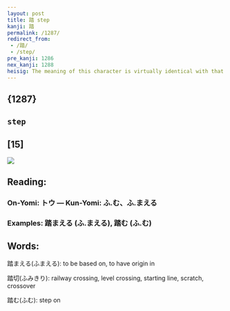 ```yaml
---
layout: post
title: 踏 step
kanji: 踏
permalink: /1287/
redirect_from:
 - /踏/
 - /step/
pre_kanji: 1286
nex_kanji: 1288
heisig: The meaning of this character is virtually identical with that of the last frame. Be sure to come up with distinct connotations suggested by phrases in which each is commonly used. <i>Wooden leg</i> . . . <i>water</i> . . . <i>sun</i>.
---
```


## {1287}

## `step`

## [15]

<div class="stroke"><img src="E8B88F.png" /></div>

## Reading:

### On-Yomi: トウ &mdash; Kun-Yomi: ふ.む、ふ.まえる

### Examples: 踏まえる (ふ.まえる), 踏む (ふ.む)

## Words:

踏まえる(ふまえる): to be based on, to have origin in

踏切(ふみきり): railway crossing, level crossing, starting line, scratch, crossover

踏む(ふむ): step on
